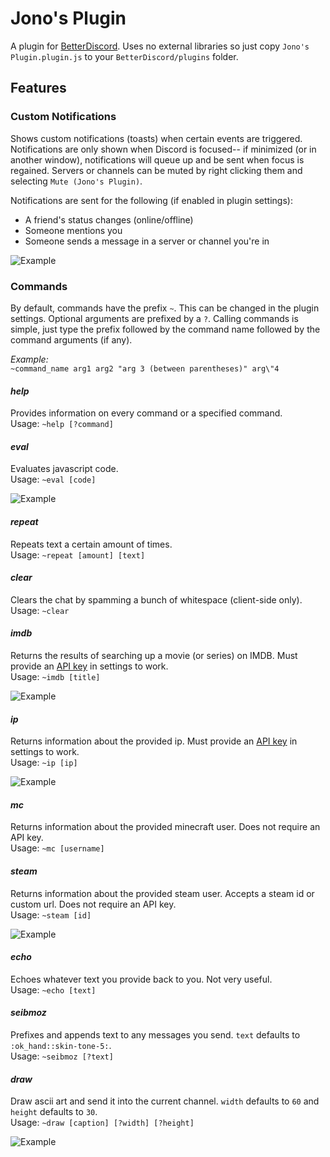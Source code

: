 # Jono's Plugin
A plugin for [BetterDiscord](https://betterdiscord.net/home/). Uses no external libraries so just copy `Jono's Plugin.plugin.js` to your `BetterDiscord/plugins` folder.

## Features
### Custom Notifications
  Shows custom notifications (toasts) when certain events are triggered. Notifications are only shown when Discord is focused-- if minimized (or in another window), notifications will queue up and be sent when focus is regained. Servers or channels can be muted by right clicking them and selecting `Mute (Jono's Plugin)`.  
  
  Notifications are sent for the following (if enabled in plugin settings):
  * A friend's status changes (online/offline)
  * Someone mentions you
  * Someone sends a message in a server or channel you're in
  
  ![Example](https://imgur.com/9ItTomv.gif)

### Commands
  By default, commands have the prefix `~`. This can be changed in the plugin settings. Optional arguments are prefixed by a `?`. Calling commands is simple, just type the prefix followed by the command name followed by the command arguments (if any).  
  
  _Example:_  
  `~command_name arg1 arg2 "arg 3 (between parentheses)" arg\"4`
  
#### _help_
  Provides information on every command or a specified command.  
  Usage: `~help [?command]`
#### _eval_
  Evaluates javascript code.  
  Usage: `~eval [code]`  
  
  ![Example](https://imgur.com/KauM55x.gif)
#### _repeat_
  Repeats text a certain amount of times.  
  Usage: `~repeat [amount] [text]`
#### _clear_
  Clears the chat by spamming a bunch of whitespace (client-side only).  
  Usage: `~clear`
#### _imdb_
  Returns the results of searching up a movie (or series) on IMDB. Must provide an [API key](https://www.omdbapi.com) in settings to work.  
  Usage: `~imdb [title]`  
  
  ![Example](https://imgur.com/jzXNODb.gif)
#### _ip_
  Returns information about the provided ip. Must provide an [API key](https://ipdata.co) in settings to work.  
  Usage: `~ip [ip]`  
  
  ![Example](https://imgur.com/U6imBA7.gif)
#### _mc_
  Returns information about the provided minecraft user. Does not require an API key.  
  Usage: `~mc [username]`
#### _steam_
  Returns information about the provided steam user. Accepts a steam id or custom url. Does not require an API key.  
  Usage: `~steam [id]`  
  
  ![Example](https://imgur.com/1XR4Rjn.gif)
#### _echo_
  Echoes whatever text you provide back to you. Not very useful.  
  Usage: `~echo [text]`
#### _seibmoz_
  Prefixes and appends text to any messages you send. `text` defaults to `:ok_hand::skin-tone-5:`.  
  Usage: `~seibmoz [?text]`
#### _draw_
  Draw ascii art and send it into the current channel. `width` defaults to `60` and `height` defaults to `30`.  
  Usage: `~draw [caption] [?width] [?height]`  
  
  ![Example](https://imgur.com/qSjw1lG.gif)
